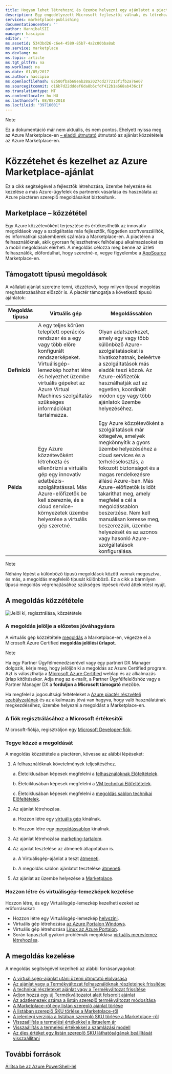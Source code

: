 ```yaml
---
title: Hogyan lehet létrehozni és üzembe helyezni egy ajánlatot a piactéren – áttekintés |} A Microsoft Docs
description: Egy engedélyezett Microsoft fejlesztői válnak, és létrehozása és üzembe helyezése egy virtuálisgép-lemezkép, a sablon, szolgáltatás vagy az Azure piactéren elérhető fejlesztői szolgáltatás szükséges lépések ismertetése
services: marketplace-publishing
documentationcenter: ''
author: HannibalSII
manager: hascipio
editor: ''
ms.assetid: 5343bd26-c6e4-4589-85b7-4a2c00bba8ab
ms.service: marketplace
ms.devlang: na
ms.topic: article
ms.tgt_pltfrm: na
ms.workload: na
ms.date: 01/05/2017
ms.author: hascipio
ms.openlocfilehash: 82580fbab68eab28a2027cd277213f1fb2a76e07
ms.sourcegitcommit: d16b7d22dddef6da8b6cfdf412b1a668ab436c1f
ms.translationtype: MT
ms.contentlocale: hu-HU
ms.lasthandoff: 08/08/2018
ms.locfileid: "39716001"
---
```

> [!NOTE]
> Ez a dokumentáció már nem aktuális, és nem pontos. Ehelyett nyissa meg az Azure Marketplace-en [– eladói útmutató](https://docs.microsoft.com/azure/marketplace/seller-guide/cloud-partner-portal-seller-guide) útmutató az ajánlat közzététele az Azure Marketplace-en.

# <a name="publish-and-manage-an-offer-in-the-azure-marketplace"></a>Közzétehet és kezelhet az Azure Marketplace-ajánlat
Ez a cikk segítségével a fejlesztők létrehozása, üzembe helyezése és kezelése a más Azure-ügyfelek és partnerek vásárlása és használata az Azure piactéren szereplő megoldásaikat biztosítunk.

## <a name="marketplace-publishing"></a>Marketplace – közzététel
Egy Azure közzétevőként terjesztése és értékesíthetik az innovatív megoldások vagy a szolgáltatás más fejlesztők, független szoftverszállítók, és informatikai szakemberek számára a Marketplace-en. A piactéren a felhasználóknak, akik gyorsan fejleszthetnek felhőalapú alkalmazásokat és a mobil megoldások elérheti. A megoldás célozza meg benne az üzleti felhasználók, előfordulhat, hogy szeretné-e, vegye figyelembe a [AppSource](http://appsource.microsoft.com) Marketplace-en.


## <a name="supported-types-of-solutions"></a>Támogatott típusú megoldások
A vállalati ajánlat szeretne tenni, közzétevő, hogy milyen típusú megoldás meghatározásához először is. A piactér támogatja a következő típusú ajánlatok:

|Megoldás típusa|Virtuális gép|Megoldássablon|
|---|---|---|
|**Definíció**|A egy teljes körűen telepített operációs rendszer és a egy vagy több előre konfigurált rendszerképeket. Virtuálisgép-lemezkép hozhat létre és helyezhet üzembe virtuális gépeket az Azure Virtual Machines szolgáltatás szükséges információkat tartalmazza.|Olyan adatszerkezet, amely egy vagy több különböző Azure-szolgáltatásokat is hivatkozhatnak, beleértve a szolgáltatások más eladók teszi közzé. Az Azure-előfizetők használhatják azt az egyetlen, koordinált módon egy vagy több ajánlatok üzembe helyezéséhez.|
|**Példa**|Egy Azure közzétevőként létrehozta és ellenőrizni a virtuális gép egy innovatív adatbázis-szolgáltatással. Más Azure-előfizetők be kell szereznie, és a cloud service-környezetek üzembe helyezése a virtuális gép szeretné.|Egy Azure közzétevőként a szolgáltatások már kötegelve, amelyek megkönnyítik a gyors üzembe helyezéséhez a cloud services és a terheléselosztás, a fokozott biztonságot és a magas rendelkezésre állású Azure-ban. Más Azure-előfizetők is időt takaríthat meg, amely megfelel a cél a megoldássablon beszerzése. Nem kell manuálisan keresse meg, beszerezzük, üzembe helyezését és az azonos vagy hasonló Azure-szolgáltatások konfigurálása.|

> [!NOTE]
> Néhány lépést a különböző típusú megoldások között vannak megosztva, és más, a megoldás megfelelő típusát különböző. Ez a cikk a bármilyen típusú megoldás végrehajtásához szükséges lépések rövid áttekintést nyújt.

## <a name="publish-a-solution"></a>A megoldás közzététele
![Jelöl ki, regisztrálása, közzététele](media/marketplace-publishing-getting-started/img01.png)

### <a name="nominate-your-solution-for-pre-approval"></a>A megoldás jelölje a előzetes jóváhagyásra
A virtuális gép közzététele [megoldás](https://createopportunity.azurewebsites.net) a Marketplace-en, végezze el a Microsoft Azure Certified **megoldás jelölési űrlapot**.

>[!NOTE]
> Ha egy Partner Ügyfélmenedzserével vagy egy partneri DX Manager dolgozik, kérje meg, hogy jelöljön ki a megoldás az Azure Certified program. Azt is választhatja a [Microsoft Azure Certified](http://createopportunity.azurewebsites.net) weblap és az alkalmazás űrlap kitöltésekor. Adja meg az e-mailt, a Partner Ügyfélfelelőshöz vagy a Partner Manager DX a **forduljon a Microsoft támogató** mezőbe.

Ha megfelel a jogosultsági feltételeket a [Azure piactér részvételi szabályzatának](http://go.microsoft.com/fwlink/?LinkID=526833) és az alkalmazás jóvá van hagyva, hogy való használatának megkezdéséhez, üzembe helyezni a megoldást a Marketplace-en.

### <a name="register-your-account-as-a-microsoft-seller"></a>A fiók regisztrálásához a Microsoft értékesítői
Microsoft-fiókja, regisztráljon egy [Microsoft Developer-fiók](marketplace-publishing-accounts-creation-registration.md).

### <a name="publish-your-solution"></a>Tegye közzé a megoldását
A megoldás közzététele a piactéren, kövesse az alábbi lépéseket:
1. A felhasználóknak követelmények teljesítéséhez.

    a. Életciklusában képesek megfelelni a [felhasználóknak Előfeltételek](marketplace-publishing-pre-requisites.md).

    b. Életciklusában képesek megfelelni a [VM technikai Előfeltételek](marketplace-publishing-vm-image-creation-prerequisites.md).

    c. Életciklusában képesek megfelelni a [megoldás sablon technikai Előfeltételek](marketplace-publishing-solution-template-creation-prerequisites.md).

2. Az ajánlat létrehozása.

    a. Hozzon létre egy [virtuális gép](marketplace-publishing-vm-image-creation.md) kínálnak.

    b. Hozzon létre egy [megoldássablon](marketplace-publishing-solution-template-creation.md) kínálnak.

3. Az ajánlat létrehozása [marketing-tartalom](marketplace-publishing-push-to-staging.md).

4. Az ajánlat tesztelése az átmeneti állapotában is.

    a. A Virtuálisgép-ajánlat a teszt [átmeneti](marketplace-publishing-vm-image-test-in-staging.md).

    b. A megoldás sablon ajánlatot tesztelése [átmeneti](marketplace-publishing-solution-template-test-in-staging.md).

5. Az ajánlat az üzembe helyezése a [Marketplace](marketplace-publishing-push-to-production.md).


### <a name="create-and-manage-a-virtual-machine-image"></a>Hozzon létre és virtuálisgép-lemezképek kezelése
Hozzon létre, és egy Virtuálisgép-lemezkép kezelheti ezeket az erőforrásokat:
* Hozzon létre egy Virtuálisgép-lemezkép [helyszíni](marketplace-publishing-vm-image-creation-on-premise.md).
* Virtuális gép létrehozása [az Azure Portalon Windows](../virtual-machines/virtual-machines-windows-hero-tutorial.md?toc=%2fazure%2fvirtual-machines%2fwindows%2ftoc.json).
* Virtuális gép létrehozása [Linux az Azure Portalon](../virtual-machines/linux/quick-create-portal.md?toc=%2fazure%2fvirtual-machines%2flinux%2ftoc.json).
* Során tapasztalt gyakori problémák megoldása [virtuális merevlemez létrehozása](marketplace-publishing-vm-image-creation-troubleshooting.md).

## <a name="manage-your-solution"></a>A megoldás kezelése
A megoldás segítségével kezelheti az alábbi forrásanyagokat:
* [A virtuálisgép-ajánlat utáni üzemi útmutató elolvasása](marketplace-publishing-vm-image-post-publishing.md)
* [Az ajánlat vagy a Termékváltozat felhasználóknak részleteinek frissítése](marketplace-publishing-vm-image-post-publishing.md#update-the-nontechnical-details-of-an-offer-or-a-sku)
* [A technikai részleteket ajánlat vagy a Termékváltozat frissítése](marketplace-publishing-vm-image-post-publishing.md#update-the-technical-details-of-a-sku)
* [Adjon hozzá egy új Termékváltozatot alatt felsorolt ajánlat](marketplace-publishing-vm-image-post-publishing.md#add-a-new-sku-under-a-listed-offer)
* [Az adatlemezek száma a listán szereplő termékváltozat módosítása](marketplace-publishing-vm-image-post-publishing.md#change-the-data-disk-count-for-a-listed-sku)
* [A Marketplace-ről egy listán szereplő ajánlat törlése](marketplace-publishing-vm-image-post-publishing.md)
* [A listában szereplő SKU törlése a Marketplace-ről](marketplace-publishing-vm-image-post-publishing.md#delete-a-listed-sku-from-the-marketplace)
* [A jelenlegi verziója a listában szereplő SKU törlése a Marketplace-ről](marketplace-publishing-vm-image-post-publishing.md#delete-the-current-version-of-a-listed-sku-from-the-marketplace)
* [Visszaállítás a termelési értékekkel a listaelem ár](marketplace-publishing-vm-image-post-publishing.md#revert-the-listing-price-to-production-values)
* [Visszaállítás a termelési értékekkel a számlázási modell](marketplace-publishing-vm-image-post-publishing.md#revert-the-billing-model-to-production-values)
* [Az éles értéket egy listán szereplő SKU láthatóságának beállítását visszaállítani](marketplace-publishing-vm-image-post-publishing.md#revert-the-visibility-setting-of-a-listed-sku-to-the-production-value)

## <a name="additional-resources"></a>További források
[Állítsa be az Azure PowerShell-lel](marketplace-publishing-powershell-setup.md)
